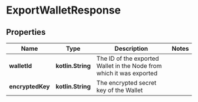 
# ExportWalletResponse

## Properties
Name | Type | Description | Notes
------------ | ------------- | ------------- | -------------
**walletId** | **kotlin.String** | The ID of the exported Wallet in the Node from which it was exported | 
**encryptedKey** | **kotlin.String** | The encrypted secret key of the Wallet | 



